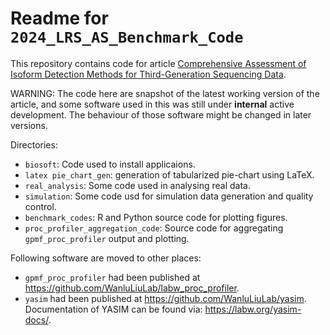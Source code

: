 # Readme for `2024_LRS_AS_Benchmark_Code`

This repository contains code for article [Comprehensive Assessment of Isoform Detection Methods for Third-Generation Sequencing Data](https://doi.org/10.21203/rs.3.rs-2156731/v1).

WARNING: The code here are snapshot of the latest working version of the article, and some software used in this was still under **internal** active development. The behaviour of those software might be changed in later versions.

Directories:

- `biosoft`: Code used to install applicaions.
- `latex pie_chart_gen`: generation of tabularized pie-chart using LaTeX.
- `real_analysis`: Some code used in analysing real data.
- `simulation`: Some code usd for simulation data generation and quality control.
- `benchmark_codes`: R and Python source code for plotting figures.
- `proc_profiler_aggregation_code`: Source code for aggregating `gpmf_proc_profiler` output and plotting.

Following software are moved to other places:

- `gpmf_proc_profiler` had been published at <https://github.com/WanluLiuLab/labw_proc_profiler>.
- `yasim` had been published at <https://github.com/WanluLiuLab/yasim>. Documentation of YASIM can be found via: <https://labw.org/yasim-docs/>.
